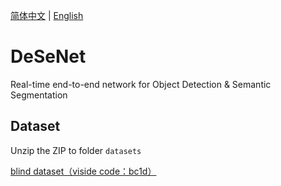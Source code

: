 [简体中文](https://github.com/splwany/DeSeNet/blob/main/README_zh-cn.md)
|
[English](https://github.com/splwany/DeSeNet/blob/main/README.md)

# DeSeNet
Real-time end-to-end network for Object Detection &amp; Semantic Segmentation

## Dataset

Unzip the ZIP to folder `datasets`

[blind dataset（viside code：bc1d）](https://cloud.189.cn/web/share?code=zi2iAzbUvequ)